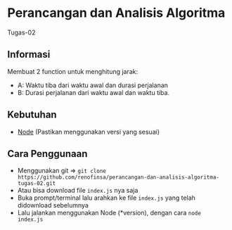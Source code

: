 # Perancangan dan Analisis Algoritma
Tugas-02

## Informasi
Membuat 2 function untuk menghitung jarak:
- A: Waktu tiba dari waktu awal dan durasi perjalanan
- B: Durasi perjalanan dari waktu awal dan waktu tiba.

## Kebutuhan
- [Node](https://nodejs.org/) (Pastikan menggunakan versi yang sesuai)

## Cara Penggunaan
- Menggunakan git => `git clone https://github.com/renofinsa/perancangan-dan-analisis-algoritma-tugas-02.git`
- Atau bisa download file `index.js` nya saja
- Buka prompt/terminal lalu arahkan ke file `index.js` yang telah didownload sebelumnya
- Lalu jalankan menggunakan Node (*version), dengan cara `node index.js`
